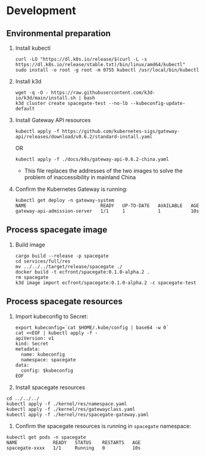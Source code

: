 # Development

## Environmental preparation

1. Install kubectl

    ```
    curl -LO "https://dl.k8s.io/release/$(curl -L -s https://dl.k8s.io/release/stable.txt)/bin/linux/amd64/kubectl"
    sudo install -o root -g root -m 0755 kubectl /usr/local/bin/kubectl
    ```

1. Install k3d

    ```
    wget -q -O - https://raw.githubusercontent.com/k3d-io/k3d/main/install.sh | bash
    k3d cluster create spacegate-test --no-lb --kubeconfig-update-default
    ```

1. Install Gateway API resources

    ```
    kubectl apply -f https://github.com/kubernetes-sigs/gateway-api/releases/download/v0.6.2/standard-install.yaml
    ```

    OR

    ```
    kubectl apply -f ./docs/k8s/gateway-api-0.6.2-china.yaml
    ```

    * This file replaces the addresses of the two images to solve the problem of inaccessibility in mainland China

1. Confirm the Kubernetes Gateway is running:

    ```
    kubectl get deploy -n gateway-system
    NAME                           READY   UP-TO-DATE   AVAILABLE   AGE
    gateway-api-admission-server   1/1     1            1           10s
    ```

## Process spacegate image

1. Build image

    ```
    cargo build --release -p spacegate
    cd services/full/res
    mv ../../../target/release/spacegate ./
    docker build -t ecfront/spacegate:0.1.0-alpha.2 .
    rm spacegate
    k3d image import ecfront/spacegate:0.1.0-alpha.2 -c spacegate-test
    ```

## Process spacegate resources

1. Import kubeconfig to Secret:

    ```
    export kubeconfig=`cat $HOME/.kube/config | base64 -w 0`
    cat <<EOF | kubectl apply -f -
    apiVersion: v1
    kind: Secret
    metadata:
      name: kubeconfig
      namespace: spacegate
    data:
      config: $kubeconfig
    EOF
    ```

1. Install spacegate resources

```
cd ../../../
kubectl apply -f ./kernel/res/namespace.yaml
kubectl apply -f ./kernel/res/gatewayclass.yaml
kubectl apply -f ./kernel/res/spacegate-gateway.yaml
```

1. Confirm the spacegate resources is running in `spacegate` namespace:

```
kubectl get pods -n spacegate
NAME             READY   STATUS    RESTARTS   AGE
spacegate-xxxx   1/1     Running   0          10s
```